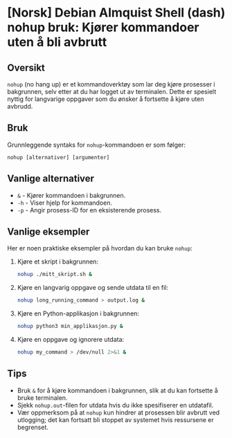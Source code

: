 # [Norsk] Debian Almquist Shell (dash) nohup bruk: Kjører kommandoer uten å bli avbrutt

## Oversikt
`nohup` (no hang up) er et kommandoverktøy som lar deg kjøre prosesser i bakgrunnen, selv etter at du har logget ut av terminalen. Dette er spesielt nyttig for langvarige oppgaver som du ønsker å fortsette å kjøre uten avbrudd.

## Bruk
Grunnleggende syntaks for `nohup`-kommandoen er som følger:

```
nohup [alternativer] [argumenter]
```

## Vanlige alternativer
- `&` - Kjører kommandoen i bakgrunnen.
- `-h` - Viser hjelp for kommandoen.
- `-p` - Angir prosess-ID for en eksisterende prosess.

## Vanlige eksempler
Her er noen praktiske eksempler på hvordan du kan bruke `nohup`:

1. Kjøre et skript i bakgrunnen:
   ```bash
   nohup ./mitt_skript.sh &
   ```

2. Kjøre en langvarig oppgave og sende utdata til en fil:
   ```bash
   nohup long_running_command > output.log &
   ```

3. Kjøre en Python-applikasjon i bakgrunnen:
   ```bash
   nohup python3 min_applikasjon.py &
   ```

4. Kjøre en oppgave og ignorere utdata:
   ```bash
   nohup my_command > /dev/null 2>&1 &
   ```

## Tips
- Bruk `&` for å kjøre kommandoen i bakgrunnen, slik at du kan fortsette å bruke terminalen.
- Sjekk `nohup.out`-filen for utdata hvis du ikke spesifiserer en utdatafil.
- Vær oppmerksom på at `nohup` kun hindrer at prosessen blir avbrutt ved utlogging; det kan fortsatt bli stoppet av systemet hvis ressursene er begrenset.
